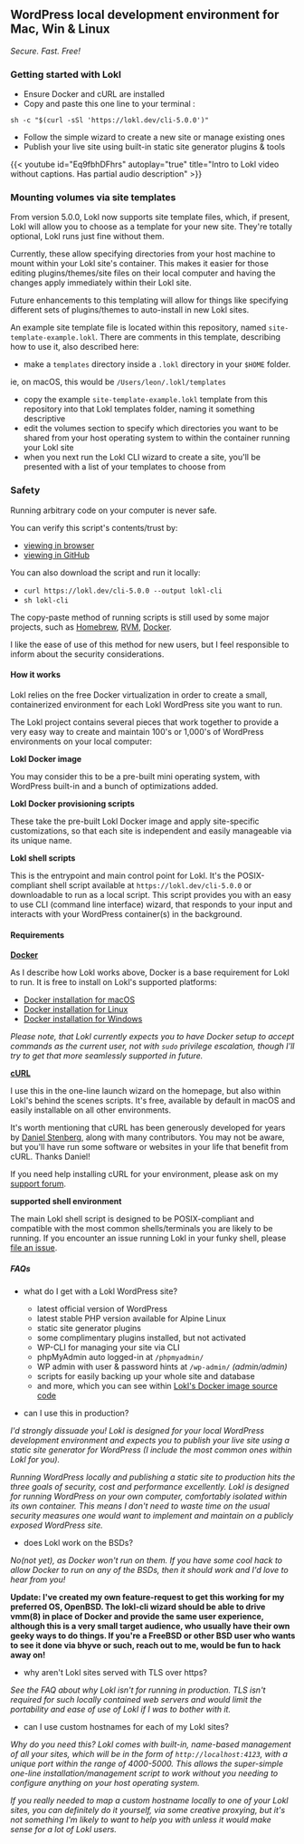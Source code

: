 ---
---

## WordPress local development environment for Mac, Win & Linux

*Secure. Fast. Free!*

### Getting started with Lokl

 - Ensure Docker and cURL are installed
 - Copy and paste this one line to your terminal :

`sh -c "$(curl -sSl 'https://lokl.dev/cli-5.0.0')"`

 - Follow the simple wizard to create a new site or manage existing ones
 - Publish your live site using built-in static site generator plugins & tools

{{< youtube id="Eq9fbhDFhrs" autoplay="true" title="Intro to Lokl video without captions. Has partial audio description" >}}

### Mounting volumes via site templates

From version 5.0.0, Lokl now supports site template files, which, if present, Lokl will allow you to choose as a template for your new site. They're totally optional, Lokl runs just fine without them. 

Currently, these allow specifying directories from your host machine to mount within your Lokl site's container. This makes it easier for those editing plugins/themes/site files on their local computer and having the changes apply immediately within their Lokl site.

Future enhancements to this templating will allow for things like specifying different sets of plugins/themes to auto-install in new Lokl sites.

An example site template file is located within this repository, named `site-template-example.lokl`. There are comments in this template, describing how to use it, also described here:

 - make a `templates` directory inside a `.lokl` directory in your `$HOME` folder.

ie, on macOS, this would be `/Users/leon/.lokl/templates`

 - copy the example `site-template-example.lokl` template from this repository into that Lokl templates folder, naming it something descriptive
 - edit the volumes section to specify which directories you want to be shared from your host operating system to within the container running your Lokl site
 - when you next run the Lokl CLI wizard to create a site, you'll be presented with a list of your templates to choose from

### Safety

Running arbitrary code on your computer is never safe.

You can verify this script's contents/trust by:

 - [viewing in browser](/cli-5.0.0)
 - [viewing in GitHub](https://github.com/leonstafford/lokl-cli/blob/master/cli.sh)

You can also download the script and run it locally:

 - `curl https://lokl.dev/cli-5.0.0 --output lokl-cli`
 - `sh lokl-cli`

The copy-paste method of running scripts is still used by some major projects, such as [Homebrew](https://brew.sh), [RVM](https://rvm.io), [Docker](https://get.docker.com).

I like the ease of use of this method for new users, but I feel responsible to inform about the security considerations.

#### How it works

Lokl relies on the free Docker virtualization in order to create a small,
 containerized environment for each Lokl WordPress site you want to run. 

The Lokl project contains several pieces that work together to provide a very
 easy way to create and maintain 100's or 1,000's of WordPress environments on
 your local computer:

**Lokl Docker image**

You may consider this to be a pre-built mini operating system, with WordPress
 built-in and a bunch of optimizations added.

**Lokl Docker provisioning scripts**

These take the pre-built Lokl Docker image and apply site-specific
 customizations, so that each site is independent and easily manageable via its
 unique name.

**Lokl shell scripts**

This is the entrypoint and main control point for Lokl. It's the POSIX-compliant
 shell script available at `https://lokl.dev/cli-5.0.0` or downloadable to run as a
 local script. This script provides you with an easy to use CLI (command line
 interface) wizard, that responds to your input and interacts with your
 WordPress container(s) in the background.


#### Requirements

**[Docker](https://www.docker.com/)**

As I describe how Lokl works above, Docker is a base requirement for Lokl to
 run. It is free to install on Lokl's supported platforms:

 - [Docker installation for macOS](https://docs.docker.com/docker-for-mac/install/)
 - [Docker installation for Linux](https://docs.docker.com/engine/install/)
 - [Docker installation for Windows](https://docs.docker.com/docker-for-windows/install/)

*Please note, that Lokl currently expects you to have Docker setup to accept
 commands as the current user, not with `sudo` privilege escalation, though I'll
 try to get that more seamlessly supported in future.*

**[cURL](https://curl.haxx.se/)**

I use this in the one-line launch wizard on the homepage, but also within
 Lokl's behind the scenes scripts. It's free, available by default in macOS and
 easily installable on all other environments.

It's worth mentioning that cURL has been generously developed for years by
 [Daniel Stenberg](https://daniel.haxx.se), along with many contributors. You
 may not be aware, but you'll have run some software or websites in your life
 that benefit from cURL. Thanks Daniel!

If you need help installing cURL for your environment, please ask on my
 [support forum](https://staticword.press).

**supported shell environment**

The main Lokl shell script is designed to be POSIX-compliant and compatible with
 the most common shells/terminals you are likely to be running. If you encounter
 an issue running Lokl in your funky shell, please [file an issue](https://github.com/leonstafford/lokl-cli).


##### FAQs

 - what do I get with a Lokl WordPress site?
   - latest official version of WordPress
   - latest stable PHP version available for Alpine Linux  
   - static site generator plugins
   - some complimentary plugins installed, but not activated
   - WP-CLI for managing your site via CLI
   - phpMyAdmin auto logged-in at `/phpmyadmin/`
   - WP admin with user & password hints at `/wp-admin/` *(admin/admin)*
   - scripts for easily backing up your whole site and database
   - and more, which you can see within [Lokl's Docker image source code](https://github.com/leonstafford/lokl)

 - can I use this in production?

*I'd strongly dissuade you! Lokl is designed for your local WordPress development
 environment and expects you to publish your live site using a static site
 generator for WordPress (I include the most common ones within Lokl for you).*

*Running WordPress locally and publishing a static site to production hits the
 three goals of security, cost and performance excellently. Lokl is designed for
 running WordPress on your own computer, comfortably isolated within its own
 container. This means I don't need to waste time on the usual security
 measures one would want to implement and maintain on a publicly exposed
 WordPress site.*

 - does Lokl work on the BSDs?

*No(not yet), as Docker won't run on them. If you have some cool hack to allow Docker to
 run on any of the BSDs, then it should work and I'd love to hear from you!*

**Update: I've created my own feature-request to get this working for my preferred OS, OpenBSD. The lokl-cli wizard should be able to drive vmm(8) in place of Docker and provide the same user experience, although this is a very small target audience, who usually have their own geeky ways to do things. If you're a FreeBSD or other BSD user who wants to see it done via bhyve or such, reach out to me, would be fun to hack away on!**

 - why aren't Lokl sites served with TLS over https?

*See the FAQ about why Lokl isn't for running in production. TLS isn't required
 for such locally contained web servers and would limit the portability and ease
 of use of Lokl if I was to bother with it.*

 - can I use custom hostnames for each of my Lokl sites?

*Why do you need this? Lokl comes with built-in, name-based management of all
 your sites, which will be in the form of `http://localhost:4123`, with a
 unique port within the range of 4000-5000. This allows the super-simple
 one-line installation/management script to work without you needing to
 configure anything on your host operating system.*

*If you really needed to map a custom hostname locally to one of your Lokl sites,
 you can definitely do it yourself, via some creative proxying, but it's not
 something I'm likely to want to help you with unless it would make sense for a
 lot of Lokl users.*
